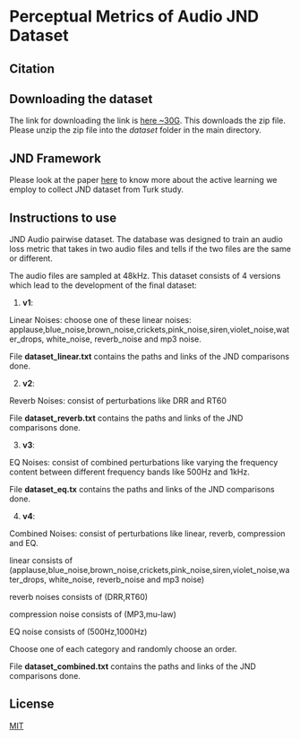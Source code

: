 # Perceptual Metrics of Audio JND Dataset

## Citation


## Downloading the dataset
The link for downloading the link is [here ~30G](http://percepaudio.cs.princeton.edu/icassp2020_perceptual/audio_perception.zip). This downloads the zip file. Please unzip the zip file into the *dataset* folder in the main directory.

## JND Framework
Please look at the paper [here](link) to know more about the active learning we employ to collect JND dataset from Turk study.

## Instructions to use
JND Audio pairwise dataset. The database was designed to train an audio loss metric that takes in two audio files and tells if the two files are the same or different.
 
The audio files are sampled at 48kHz. This dataset consists of 4 versions which lead to the development of the final dataset:
1) **v1**:

Linear Noises: choose one of these linear noises:  applause,blue_noise,brown_noise,crickets,pink_noise,siren,violet_noise,water_drops, white_noise, reverb_noise and mp3 noise.

File **dataset_linear.txt** contains the paths and links of the JND comparisons done.

2) **v2**:

Reverb Noises: consist of perturbations like DRR and RT60

File **dataset_reverb.txt** contains the paths and links of the JND comparisons done.

3) **v3**:

EQ Noises: consist of combined perturbations like varying the frequency content between different frequency bands like 500Hz and 1kHz.

File **dataset_eq.tx** contains the paths and links of the JND comparisons done.

4) **v4**:

Combined Noises: consist of perturbations like linear, reverb, compression and EQ. 

linear consists of (applause,blue_noise,brown_noise,crickets,pink_noise,siren,violet_noise,water_drops, white_noise, reverb_noise and mp3 noise)

reverb noises consists of (DRR,RT60)

compression noise consists of (MP3,mu-law)

EQ noise consists of (500Hz,1000Hz)

Choose one of each category and randomly choose an order. 

File **dataset_combined.txt** contains the paths and links of the JND comparisons done.


## License
[MIT](https://choosealicense.com/licenses/mit/)
